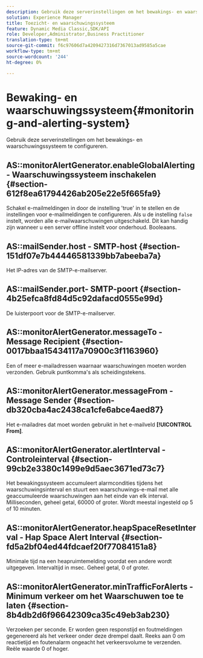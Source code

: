 ```yaml
---
description: Gebruik deze serverinstellingen om het bewakings- en waarschuwingssysteem te configureren.
solution: Experience Manager
title: Toezicht- en waarschuwingssysteem
feature: Dynamic Media Classic,SDK/API
role: Developer,Administrator,Business Practitioner
translation-type: tm+mt
source-git-commit: f6c97606d7a4209427316d7367013ad9585a5cae
workflow-type: tm+mt
source-wordcount: '244'
ht-degree: 0%

---
```



# Bewaking- en waarschuwingssysteem{#monitoring-and-alerting-system}

Gebruik deze serverinstellingen om het bewakings- en waarschuwingssysteem te configureren.

## AS::monitorAlertGenerator.enableGlobalAlerting - Waarschuwingssysteem inschakelen {#section-612f8ea61794426ab205e22e5f665fa9}

Schakel e-mailmeldingen in door de instelling &#39;true&#39; in te stellen en de instellingen voor e-mailmeldingen te configureren. Als u de instelling `false` instelt, worden alle e-mailwaarschuwingen uitgeschakeld. Dit kan handig zijn wanneer u een server offline instelt voor onderhoud. Booleaans.

## AS::mailSender.host - SMTP-host {#section-151df07e7b44446581339bb7abeeba7a}

Het IP-adres van de SMTP-e-mailserver.

## AS::mailSender.port- SMTP-poort {#section-4b25efca8fd84d5c92dafacd0555e99d}

De luisterpoort voor de SMTP-e-mailserver.

## AS::monitorAlertGenerator.messageTo - Message Recipient {#section-0017bbaa15434117a70900c3f1163960}

Een of meer e-mailadressen waarnaar waarschuwingen moeten worden verzonden. Gebruik puntkomma&#39;s als scheidingstekens.

## AS::monitorAlertGenerator.messageFrom - Message Sender {#section-db320cba4ac2438ca1cfe6abce4aed87}

Het e-mailadres dat moet worden gebruikt in het e-mailveld **[!UICONTROL From]**.

## AS::monitorAlertGenerator.alertInterval - Controleinterval {#section-99cb2e3380c1499e9d5aec3671ed73c7}

Het bewakingssysteem accumuleert alarmcondities tijdens het waarschuwingsinterval en stuurt een waarschuwings-e-mail met alle geaccumuleerde waarschuwingen aan het einde van elk interval. Milliseconden, geheel getal, 60000 of groter. Wordt meestal ingesteld op 5 of 10 minuten.

## AS::monitorAlertGenerator.heapSpaceResetInterval - Hap Space Alert Interval {#section-fd5a2bf04ed44fdcaef20f77084151a8}

Minimale tijd na een heapruimtemelding voordat een andere wordt uitgegeven. Intervaltijd in msec. Geheel getal, 0 of groter.

## AS::monitorAlertGenerator.minTrafficForAlerts - Minimum verkeer om het Waarschuwen toe te laten {#section-8b4db2d6f96642309ca35c49eb3ab230}

Verzoeken per seconde. Er worden geen responstijd en foutmeldingen gegenereerd als het verkeer onder deze drempel daalt. Reeks aan 0 om reactietijd en foutenalarm ongeacht het verkeersvolume te verzenden. Reële waarde 0 of hoger.
